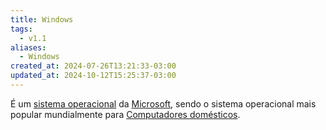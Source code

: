 ```yaml
---
title: Windows
tags:
  - v1.1
aliases:
  - Windows
created_at: 2024-07-26T13:21:33-03:00
updated_at: 2024-10-12T15:25:37-03:00
---
```


É um [sistema operacional](../../08/04/Sistema_Operacional.md) da [Microsoft](../../../../entrada/2024/07/07/Microsoft.md), sendo o sistema operacional mais popular mundialmente para [Computadores domésticos](../../../../../Computadores_domesticos.md).